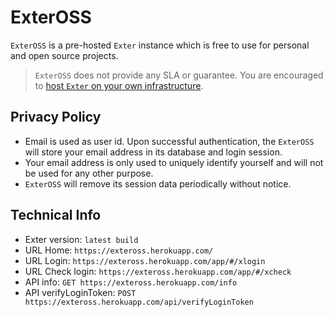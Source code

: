 # ExterOSS

`ExterOSS` is a pre-hosted `Exter` instance which is free to use for personal and open source projects.

> `ExterOSS` does not provide any SLA or guarantee. You are encouraged to [host `Exter` on your own infrastructure](README.md#buil--run).

## Privacy Policy

- Email is used as user id. Upon successful authentication, the `ExterOSS` will store your email address in its database and login session.
- Your email address is only used to uniquely identify yourself and will not be used for any other purpose. 
- `ExterOSS` will remove its session data periodically without notice.

## Technical Info

- Exter version: `latest build`
- URL Home: `https://exteross.herokuapp.com/`
- URL Login: `https://exteross.herokuapp.com/app/#/xlogin`
- URL Check login: `https://exteross.herokuapp.com/app/#/xcheck`
- API info: `GET https://exteross.herokuapp.com/info`
- API verifyLoginToken: `POST https://exteross.herokuapp.com/api/verifyLoginToken`
